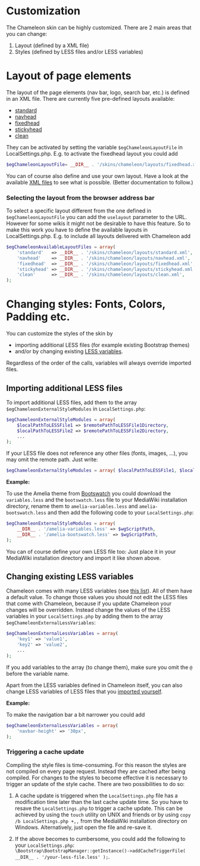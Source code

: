 # Customization

The Chameleon skin can be highly customized. There are 2 main areas that you can change:

1. Layout (defined by a XML file)
2. Styles (defined by LESS files and/or LESS variables)

# Layout of page elements

The layout of the page elements (nav bar, logo, search bar, etc.) is defined in
an XML file. There are currently five pre-defined layouts available:
* [standard](../layouts/standard.xml)
* [navhead](../layouts/navhead.xml)
* [fixedhead](../layouts/fixedhead.xml)
* [stickyhead](../layouts/stickyhead.xml)
* [clean](../layouts/clean.xml)

They can be activated by setting the
variable `$egChameleonLayoutFile` in LocalSettings.php. E.g. to activate the
fixedhead layout you could add
```php
$egChameleonLayoutFile= __DIR__ . '/skins/chameleon/layouts/fixedhead.xml';
```

You can of course also define and use your own layout. Have a look at the
available [XML files](../layouts) to see what is possible. (Better documentation
to follow.)


### Selecting the layout from the browser address bar

To select a specific layout different from the one defined in
`$egChameleonLayoutFile` you can add the `uselayout` parameter to the URL.
However for some wikis it might not be desirable to have this feature. So to
make this work you have to define the available layouts in
LocalSettings.php. E.g. to include all layouts delivered with Chameleon add
```php
$egChameleonAvailableLayoutFiles = array(
	'standard'   => __DIR__ . '/skins/chameleon/layouts/standard.xml',
	'navhead'    => __DIR__ . '/skins/chameleon/layouts/navhead.xml',
	'fixedhead'  => __DIR__ . '/skins/chameleon/layouts/fixedhead.xml',
	'stickyhead' => __DIR__ . '/skins/chameleon/layouts/stickyhead.xml',
	'clean'      => __DIR__ . '/skins/chameleon/layouts/clean.xml',
);
```

# Changing styles: Fonts, Colors, Padding etc.

You can customize the styles of the skin by 
* importing additional LESS files (for example existing Bootstrap themes)
* and/or by changing existing [LESS variables](variables.md).

Regardless of the order of the calls, variables will always override imported files.

## Importing additional LESS files

To import additional LESS files, add them to the array
`$egChameleonExternalStyleModules` in `LocalSettings.php`:
```php
$egChameleonExternalStyleModules = array(
    $localPathToLESSFile1 => $remotePathToLESSFile1Directory,
    $localPathToLESSFile2 => $remotePathToLESSFile2Directory,
    ...
);
```

If your LESS file does not reference any other files (fonts, images, ...), you
may omit the remote path. Just write:
```php
$egChameleonExternalStyleModules = array( $localPathToLESSFile1, $localPathToLESSFile2, ... );
```

**Example:**

To use the Amelia theme from [Bootswatch](http://bootswatch.com/) you could
download the `variables.less` and the `bootswatch.less` file to your MediaWiki
installation directory, rename them to `amelia-variables.less` and
`amelia-bootswatch.less` and then add the following code to your
`LocalSettings.php`:

```php
$egChameleonExternalStyleModules = array(
    __DIR__ . '/amelia-variables.less' => $wgScriptPath,
    __DIR__ . '/amelia-bootswatch.less' => $wgScriptPath,
);
```

You can of course define your own LESS file too: Just place it in your MediaWiki installation directory and import it like shown above.

## Changing existing LESS variables

Chameleon comes with many LESS variables (see [this list](variables.md)). All of them have a default value. To change those values you should not edit the LESS files that come with Chameleon, because if you update Chameleon your changes will be overridden. Instead change the values of the LESS variables in your `LocalSettings.php` by adding them to the array
`$egChameleonExternalLessVariables`:

```php
$egChameleonExternalLessVariables = array(
    'key1' => 'value1',
    'key2' => 'value2',
    ...
);
```

If you add variables to the array (to change them), make sure you omit the `@` before the variable name.

Apart from the LESS variables defined in Chameleon itself, you can also change LESS variables of LESS files that you [imported yourself](#importing-additional-less-files).

**Example:**

To make the navigation bar a bit narrower you could add
```php
$egChameleonExternalLessVariables = array(
    'navbar-height' => '30px',
);
```

### Triggering a cache update

Compiling the style files is time-consuming. For this reason the styles are
not compiled on every page request. Instead they are cached after being
compiled. For changes to the styles to become effective it is necessary to
trigger an update of the style cache. There are two possibilities to do so:

1. A cache update is triggered when the `LocalSettings.php` file has a modification time later than the last cache update time. So you have to resave the `LocalSettings.php` to trigger a cache update. This can be achieved by using the `touch` utility on UNIX and friends or by using `copy /b LocalSettings.php +,,` from the MediaWiki installation directory on Windows. Alternatively, just open the file and re-save it.

2. If the above becomes to cumbersome, you could add the following to your `LocalSettings.php`:  
`\Bootstrap\BootstrapManager::getInstance()->addCacheTriggerFile( __DIR__ . '/your-less-file.less' );`.




